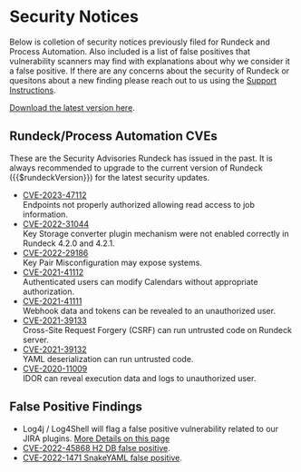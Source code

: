 # Security Notices

Below is colletion of security notices previously filed for Rundeck and Process Automation.  Also included is a list of false positives that vulnerability scanners may find with explanations about why we consider it a false positive.  If there are any concerns about the security of Rundeck or quesitons about a new finding please reach out to us using the [Support Instructions](/about/getting-help.md).

[Download the latest version here](https://download.rundeck.com).

## Rundeck/Process Automation CVEs

These are the Security Advisories Rundeck has issued in the past.  It is always recommended to upgrade to the current version of Rundeck ({{$rundeckVersion}}) for the latest security updates.

* [CVE-2023-47112](cve-2023-47112.md)<br>
    Endpoints not properly authorized allowing read access to job information.
* [CVE-2022-31044](CVE-2022-31044.md)<br>
    Key Storage converter plugin mechanism were not enabled correctly in Rundeck 4.2.0 and 4.2.1.
* [CVE-2022-29186](CVE-2022-29186.md)<br>
    Key Pair Misconfiguration may expose systems.
* [CVE-2021-41112](CVE-2021-41112.md)<br>
    Authenticated users can modify Calendars without appropriate authorization.
* [CVE-2021-41111](CVE-2021-41111.md)<br>
    Webhook data and tokens can be revealed to an unauthorized user.
* [CVE-2021-39133](CVE-2021-39133.md)<br>
    Cross-Site Request Forgery (CSRF) can run untrusted code on Rundeck server.
* [CVE-2021-39132](CVE-2021-39132.md)<br>
    YAML deserialization can run untrusted code.
* [CVE-2020-11009](CVE-2020-11009.md)<br>
    IDOR can reveal execution data and logs to unauthorized user.

## False Positive Findings

* Log4j / Log4Shell will flag a false positive vulnerability related to our JIRA plugins. [More Details on this page](log4j.md)
* [CVE-2022-45868 H2 DB false positive](CVE-2022-45868.md).
* [CVE-2022-1471 SnakeYAML false positive](CVE-2022-1471.md).